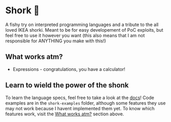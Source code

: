# Shork 🦈

A fishy try on interpreted programming languages and a tribute to the all loved IKEA shorki. Meant to be for easy developement of PoC exploits, but feel free to use it however you want (this also means that I am not responsible for ANYTHING you make with this!)

## What works atm?

- Expressions - congratulations, you have a calculator!

## Learn to wield the power of the shonk

To learn the language specs, feel free to take a look at the [docs](docs/0-Intro.md)! Code examples are in the ```shork-examples``` folder, although some features they use may not work because I havent implemented them yet. To know which features work, visit the [What works atm?](#what-works-atm) section above.
